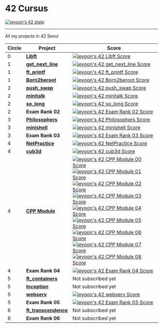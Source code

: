 # 42 Cursus
[![jeyoon's 42 stats](https://badge42.vercel.app/api/v2/cl3en3hhl008509lhaz01qt8t/stats?cursusId=21&coalitionId=87)](https://github.com/JaeSeoKim/badge42)

---

All my projects in 42 Seoul

| Circle | Project                                                      | Score                                                        |
| ------ | ------------------------------------------------------------ | ------------------------------------------------------------ |
| 0      | [**Libft**](https://github.com/yoouyeon/42Cursus/tree/main/Libft) | [![jeyoon's 42 Libft Score](https://badge42.vercel.app/api/v2/cl3en3hhl008509lhaz01qt8t/project/2166599)](https://github.com/JaeSeoKim/badge42) |
| 1      | [**get_next_line**](https://github.com/yoouyeon/42Cursus/tree/main/get_next_line) | [![jeyoon's 42 get_next_line Score](https://badge42.vercel.app/api/v2/cl3en3hhl008509lhaz01qt8t/project/2381595)](https://github.com/JaeSeoKim/badge42) |
| 1      | [**ft_printf**](https://github.com/yoouyeon/42Cursus/tree/main/ft_printf) | [![jeyoon's 42 ft_printf Score](https://badge42.vercel.app/api/v2/cl3en3hhl008509lhaz01qt8t/project/2460548)](https://github.com/JaeSeoKim/badge42) |
| 1      | [**Born2beroot**](https://github.com/yoouyeon/42Cursus/tree/main/born2beroot) | [![jeyoon's 42 Born2beroot Score](https://badge42.vercel.app/api/v2/cl3en3hhl008509lhaz01qt8t/project/2472154)](https://github.com/JaeSeoKim/badge42) |
| 2      | [**push_swap**](https://github.com/yoouyeon/42Cursus/tree/main/Minitalk) | [![jeyoon's 42 push_swap Score](https://badge42.vercel.app/api/v2/cl3en3hhl008509lhaz01qt8t/project/2531964)](https://github.com/JaeSeoKim/badge42) |
| 2      | [**minitalk**](https://github.com/yoouyeon/42Cursus/tree/main/push_swap) | [![jeyoon's 42 minitalk Score](https://badge42.vercel.app/api/v2/cl3en3hhl008509lhaz01qt8t/project/2501056)](https://github.com/JaeSeoKim/badge42) |
| 2      | [**so_long**](https://github.com/yoouyeon/42Cursus/tree/main/so_long) | [![jeyoon's 42 so_long Score](https://badge42.vercel.app/api/v2/cl3en3hhl008509lhaz01qt8t/project/2587297)](https://github.com/JaeSeoKim/badge42) |
| 2      | **Exam Rank 02** | [![jeyoon's 42 Exam Rank 02 Score](https://badge42.vercel.app/api/v2/cl3en3hhl008509lhaz01qt8t/project/2626005)](https://github.com/JaeSeoKim/badge42) |
| 3      | [**Philosophers**](https://github.com/yoouyeon/42Cursus/tree/main/Philosophers) | [![jeyoon's 42 Philosophers Score](https://badge42.vercel.app/api/v2/cl3en3hhl008509lhaz01qt8t/project/2602516)](https://github.com/JaeSeoKim/badge42) |
| 3      | [**minishell**](https://github.com/326eunjin/minishell)                                            | [![jeyoon's 42 minishell Score](https://badge42.vercel.app/api/v2/cl3en3hhl008509lhaz01qt8t/project/2604682)](https://github.com/JaeSeoKim/badge42)                                           |
| 3      | **Exam Rank 03**                                             | [![jeyoon's 42 Exam Rank 03 Score](https://badge42.vercel.app/api/v2/cl3en3hhl008509lhaz01qt8t/project/2638412)](https://github.com/JaeSeoKim/badge42)                                           |
| 4      | [**NetPractice**]()                                          | [![jeyoon's 42 NetPractice Score](https://badge42.vercel.app/api/v2/cl3en3hhl008509lhaz01qt8t/project/2826742)](https://github.com/JaeSeoKim/badge42)                                           |
| 4      | [**cub3d**]()                                       | [![jeyoon's 42 cub3d Score](https://badge42.vercel.app/api/v2/cl3en3hhl008509lhaz01qt8t/project/2720788)](https://github.com/JaeSeoKim/badge42)                                           |
| 4      | [**CPP Module**](https://github.com/yoouyeon/42Cursus/tree/main/CPP_Module)                                           | [![jeyoon's 42 CPP Module 00 Score](https://badge42.vercel.app/api/v2/cl3en3hhl008509lhaz01qt8t/project/2649728)](https://github.com/JaeSeoKim/badge42)</br>[![jeyoon's 42 CPP Module 01 Score](https://badge42.vercel.app/api/v2/cl3en3hhl008509lhaz01qt8t/project/2661514)](https://github.com/JaeSeoKim/badge42)</br>[![jeyoon's 42 CPP Module 02 Score](https://badge42.vercel.app/api/v2/cl3en3hhl008509lhaz01qt8t/project/2678520)](https://github.com/JaeSeoKim/badge42)</br>[![jeyoon's 42 CPP Module 03 Score](https://badge42.vercel.app/api/v2/cl3en3hhl008509lhaz01qt8t/project/2681341)](https://github.com/JaeSeoKim/badge42)</br>[![jeyoon's 42 CPP Module 04 Score](https://badge42.vercel.app/api/v2/cl3en3hhl008509lhaz01qt8t/project/2684310)](https://github.com/JaeSeoKim/badge42)</br>[![jeyoon's 42 CPP Module 05 Score](https://badge42.vercel.app/api/v2/cl3en3hhl008509lhaz01qt8t/project/2686631)](https://github.com/JaeSeoKim/badge42)</br>[![jeyoon's 42 CPP Module 06 Score](https://badge42.vercel.app/api/v2/cl3en3hhl008509lhaz01qt8t/project/2689832)](https://github.com/JaeSeoKim/badge42)</br>[![jeyoon's 42 CPP Module 07 Score](https://badge42.vercel.app/api/v2/cl3en3hhl008509lhaz01qt8t/project/2695295)](https://github.com/JaeSeoKim/badge42)</br>[![jeyoon's 42 CPP Module 08 Score](https://badge42.vercel.app/api/v2/cl3en3hhl008509lhaz01qt8t/project/2696862)](https://github.com/JaeSeoKim/badge42)                                           |
| 4      | **Exam Rank 04**                                             | [![jeyoon's 42 Exam Rank 04 Score](https://badge42.vercel.app/api/v2/cl3en3hhl008509lhaz01qt8t/project/2649846)](https://github.com/JaeSeoKim/badge42)                                           |
| 5      | [**ft_containers**]()                                        | Not subscribed yet                                           |
| 5      | [**Inception**]()                                            | Not subscribed yet                                           |
| 5      | [**webserv**]()                                              | [![jeyoon's 42 webserv Score](https://badge42.vercel.app/api/v2/cl3en3hhl008509lhaz01qt8t/project/2874047)](https://github.com/JaeSeoKim/badge42)                                           |
| 5      | **Exam Rank 05**                                             | [![jeyoon's 42 Exam Rank 05 Score](https://badge42.vercel.app/api/v2/cl3en3hhl008509lhaz01qt8t/project/2905446)](https://github.com/JaeSeoKim/badge42)                                           |
| 6      | [**ft_transcendence**]()                                     | Not subscribed yet                                           |
| 6      | **Exam Rank 06**                                             | Not subscribed yet                                           |
